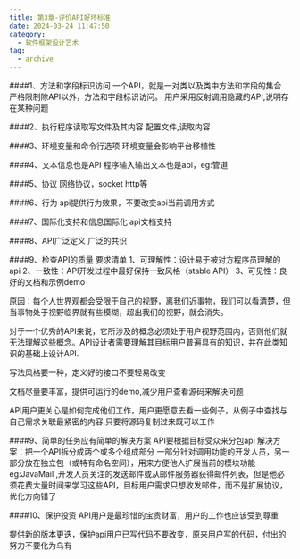 ```yaml
---
title: 第3章-评价API好坏标准
date: 2024-03-24 11:47:50
category:
  - 软件框架设计艺术
tag:
  - archive
---
```

####1、方法和字段标识访问
一个API，就是一对类以及类中方法和字段的集合
严格限制除API以外，方法和字段标识访问。
用户采用反射调用隐藏的API,说明存在某种问题

####2、执行程序读取写文件及其内容
配置文件,读取内容

####3、环境变量和命令行选项
环境变量会影响平台移植性

####4、文本信息也是API
程序输入输出文本也是api，eg:管道

####5、协议
网络协议，socket http等

####6、行为
api提供行为效果，不要改变api当前调用方式

####7、国际化支持和信息国际化
api文档支持

####8、API广泛定义
广泛的共识

####9、检查API的质量
要求清单
1、可理解性：设计易于被对方程序员理解的api
2、一致性：API开发过程中最好保持一致风格（stable API）
3、可见性：良好的文档和示例demo

原因：每个人世界观都会受限于自己的视野，离我们近事物，我们可以看清楚，但当事物处于视野临界就有些模糊，超出我们的视野，就会消失。

对于一个优秀的API来说，它所涉及的概念必须处于用户视野范围内，否则他们就无法理解这些概念。API设计者需要理解其目标用户普遍具有的知识，并在此类知识的基础上设计API.

写法风格要一种，定义好的接口不要轻易改变

文档尽量要丰富，提供可运行的demo,减少用户查看源码来解决问题

API用户更关心是如何完成他们工作，用户更愿意去看一些例子，从例子中查找与自己需求关联最紧密的内容,只要将源码复制过来既可以工作

####9、简单的任务应有简单的解决方案
API要根据目标受众来分包api
解决方案：把一个API拆分成两个或多个组成部分
一部分针对调用功能的开发人员，另一部分放在独立包（或特有命名空间），用来方便他人扩展当前的模块功能
eg:JavaMail ,开发人员关注的发送邮件或从邮件服务器获得邮件列表，但是他必须花费大量时间来学习这些API，目标用户需求只想收发邮件，而不是扩展协议，优化方向错了

####10、保护投资
API用户是最珍惜的宝贵财富，用户的工作也应该受到尊重

提供新的版本更迭，保护api用户已写代码不要改变，原来用户写的代码，付出的努力不要化为乌有
